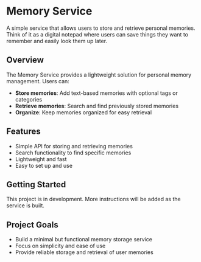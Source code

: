 # Memory Service

A simple service that allows users to store and retrieve personal memories. Think of it as a digital notepad where users can save things they want to remember and easily look them up later.

## Overview

The Memory Service provides a lightweight solution for personal memory management. Users can:
- **Store memories**: Add text-based memories with optional tags or categories
- **Retrieve memories**: Search and find previously stored memories
- **Organize**: Keep memories organized for easy retrieval

## Features

- Simple API for storing and retrieving memories
- Search functionality to find specific memories
- Lightweight and fast
- Easy to set up and use

## Getting Started

This project is in development. More instructions will be added as the service is built.

## Project Goals

- Build a minimal but functional memory storage service
- Focus on simplicity and ease of use
- Provide reliable storage and retrieval of user memories